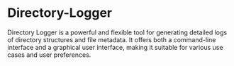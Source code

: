 # Directory-Logger
Directory Logger is a powerful and flexible tool for generating detailed logs of directory structures and file metadata. It offers both a command-line interface and a graphical user interface, making it suitable for various use cases and user preferences.
